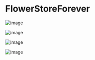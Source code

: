 # FlowerStoreForever
![image](https://github.com/moisamidi/FlowerStoreForever/assets/116157321/c5bf8f50-0f1c-4939-9055-5cdca7e3e0c4)

![image](https://github.com/moisamidi/FlowerStoreForever/assets/116157321/e4ebd7ae-50d3-4214-8a63-db6c9ccb8719)

![image](https://github.com/moisamidi/FlowerStoreForever/assets/116157321/56af770a-b7fa-46ec-bba6-d72946cabe2a)

![image](https://github.com/moisamidi/FlowerStoreForever/assets/116157321/150c6ce0-5907-4ebc-a828-ba2c1b3c88ff)


